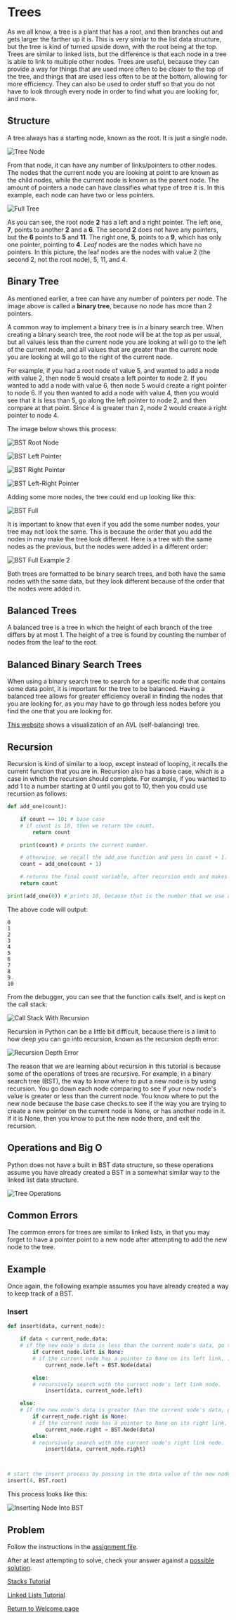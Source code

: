 # Trees

As we all know, a tree is a plant that has a root, and then branches out and gets larger the farther up it is. This is very similar to the list data structure, but the tree is kind of turned upside down, with the root being at the top. Trees are similar to linked lists, but the difference is that each node in a tree is able to link to multiple other nodes. Trees are useful, because they can provide a way for things that are used more often to be closer to the top of the tree, and things that are used less often to be at the bottom, allowing for more efficiency. They can also be used to order stuff so that you do not have to look through every node in order to find what you are looking for, and more.

## Structure

A tree always has a starting node, known as the root. It is just a single node.

![Tree Node](images/tree_single_node.png)

From that node, it can have any number of links/pointers to other nodes. The nodes that the current node you are looking at point to are known as the child nodes, while the current node is known as the parent node. The amount of pointers a node can have classifies what type of tree it is. In this example, each node can have two or less pointers.

![Full Tree](images/tree_many_nodes.png)

As you can see, the root node **2** has a left and a right pointer. The left one, **7**, points to another **2** and a **6**. The second **2** does not have any pointers, but the **6** points to **5** and **11**. The right one, **5**, points to a **9**, which has only one pointer, pointing to **4**. *Leaf* nodes are the nodes which have no pointers. In this picture, the leaf nodes are the nodes with value 2 (the second 2, not the root node), 5, 11, and 4. 

## Binary Tree

As mentioned earlier, a tree can have any number of pointers per node. The image above is called a **binary tree**, because no node has more than 2 pointers.

A common way to implement a binary tree is in a binary search tree. When creating a binary search tree, the root node will be at the top as per usual, but all values less than the current node you are looking at will go to the left of the current node, and all values that are greater than the current node you are looking at will go to the right of the current node.

For example, if you had a root node of value 5, and wanted to add a node with value 2, then node 5 would create a left pointer to node 2. If you wanted to add a node with value 6, then node 5 would create a right pointer to node 6. If you then wanted to add a node with value 4, then you would see that it is less than 5, go along the left pointer to node 2, and then compare at that point. Since 4 is greater than 2, node 2 would create a right pointer to node 4. 
 
The image below shows this process:

![BST Root Node](images/bs5.png)

![BST Left Pointer](images/bs2.png)

![BST Right Pointer](images/bs6.png)

![BST Left-Right Pointer](images/bs4.png)

Adding some more nodes, the tree could end up looking like this:

![BST Full](images/bsfull.png)

It is important to know that even if you add the some number nodes, your tree may not look the same. This is because the order that you add the nodes in may make the tree look different. Here is a tree with the same nodes as the previous, but the nodes were added in a different order:

![BST Full Example 2](images/bsfull2.png)

Both trees are formatted to be binary search trees, and both have the same nodes with the same data, but they look different because of the order that the nodes were added in.

## Balanced Trees

A balanced tree is a tree in which the height of each branch of the tree differs by at most 1. The height of a tree is found by counting the number of nodes from the leaf to the root.

## Balanced Binary Search Trees

When using a binary search tree to search for a specific node that contains some data point, it is important for the tree to be balanced. Having a balanced tree allows for greater efficiency overall in finding the nodes that you are looking for, as you may have to go through less nodes before you find the one that you are looking for.

[This website](https://www.cs.usfca.edu/~galles/visualization/AVLtree.html) shows a visualization of an AVL (self-balancing) tree. 

## Recursion

Recursion is kind of similar to a loop, except instead of looping, it recalls the current function that you are in. Recursion also has a base case, which is a case in which the recursion should complete. For example, if you wanted to add 1 to a number starting at 0 until you got to 10, then you could use recursion as follows:

```python
def add_one(count):

    if count == 10: # base case
    # if count is 10, then we return the count.
        return count

    print(count) # prints the current number.

    # otherwise, we recall the add_one function and pass in count + 1.
    count = add_one(count + 1)

    # returns the final count variable, after recursion ends and makes its way back up to the first call of the add_one function.
    return count

print(add_one(0)) # prints 10, because that is the number that we use as the base case to end the recursion.
```

The above code will output:
```
0
1
2
3
4
5
6
7
8
9
10
```
From the debugger, you can see that the function calls itself, and is kept on the call stack:

![Call Stack With Recursion](images/rcs.png)

Recursion in Python can be a little bit difficult, because there is a limit to how deep you can go into recursion, known as the recursion depth error:

![Recursion Depth Error](images/rde.png)

The reason that we are learning about recursion in this tutorial is because some of the operations of trees are recursive. For example, in a binary search tree (BST), the way to know where to put a new node is by using recursion. You go down each node comparing to see if your new node's value is greater or less than the current node. You know where to put the new node because the base case checks to see if the way you are trying to create a new pointer on the current node is None, or has another node in it. If it is None, then you know to put the new node there, and exit the recursion.

## Operations and Big O

Python does not have a built in BST data structure, so these operations assume you have already created a BST in a somewhat similar way to the linked list data structure.

![Tree Operations](images/tree_ops.png)

## Common Errors

The common errors for trees are similar to linked lists, in that you may forget to have a pointer point to a new node after attempting to add the new node to the tree. 

## Example

Once again, the following example assumes you have already created a way to keep track of a BST.

### Insert

```python
def insert(data, current_node):

    if data < current_node.data:
    # if the new node's data is less than the current node's data, go to the left.
        if current_node.left is None:
        # if the current node has a pointer to None on its left link, insert the new node with the given data.
            current_node.left = BST.Node(data)

        else:
        # recursively search with the current node's left link node.
            insert(data, current_node.left)

    else:
    # if the new node's data is greater than the current node's data, go to the right.
        if current_node.right is None:
        # if the current node has a pointer to None on its right link, insert the new node with the given data.  
            current_node.right = BST.Node(data)
        else:
        # recursively search with the current node's right link node.
            insert(data, current_node.right)



# start the insert process by passing in the data value of the new node, and the BST's root node.
insert(4, BST.root)
```

This process looks like this:

![Inserting Node Into BST](images/insert_tree.gif)

## Problem

Follow the instructions in the [assignment file](assignments/trees.py).

After at least attempting to solve, check your answer against a 
[possible solution](solutions/trees_solution.py).


[Stacks Tutorial](1-stacks.md)

[Linked Lists Tutorial](2-linked_lists.md)

[Return to Welcome page](0-welcome.md)